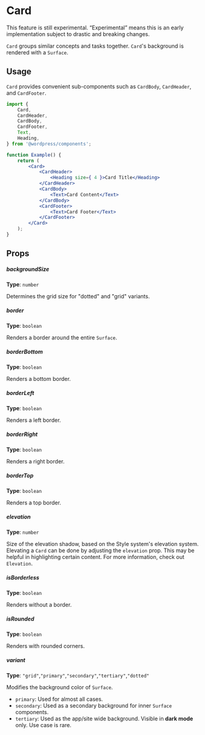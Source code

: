 # Card

<div class="callout callout-alert">
This feature is still experimental. “Experimental” means this is an early implementation subject to drastic and breaking changes.
</div>

`Card` groups similar concepts and tasks together. `Card`'s background is rendered with a `Surface`.

## Usage

`Card` provides convenient sub-components such as `CardBody`, `CardHeader`, and `CardFooter`.

```jsx live
import {
	Card,
	CardHeader,
	CardBody,
	CardFooter,
	Text,
	Heading,
} from '@wordpress/components';

function Example() {
	return (
		<Card>
			<CardHeader>
				<Heading size={ 4 }>Card Title</Heading>
			</CardHeader>
			<CardBody>
				<Text>Card Content</Text>
			</CardBody>
			<CardFooter>
				<Text>Card Footer</Text>
			</CardFooter>
		</Card>
	);
}
```

## Props

##### backgroundSize

**Type**: `number`

Determines the grid size for "dotted" and "grid" variants.

##### border

**Type**: `boolean`

Renders a border around the entire `Surface`.

##### borderBottom

**Type**: `boolean`

Renders a bottom border.

##### borderLeft

**Type**: `boolean`

Renders a left border.

##### borderRight

**Type**: `boolean`

Renders a right border.

##### borderTop

**Type**: `boolean`

Renders a top border.

##### elevation

**Type**: `number`

Size of the elevation shadow, based on the Style system's elevation system.
Elevating a `Card` can be done by adjusting the `elevation` prop. This may be helpful in highlighting certain content. For more information, check out `Elevation`.

##### isBorderless

**Type**: `boolean`

Renders without a border.

##### isRounded

**Type**: `boolean`

Renders with rounded corners.

##### variant

**Type**: `"grid"`,`"primary"`,`"secondary"`,`"tertiary"`,`"dotted"`

Modifies the background color of `Surface`.

-   `primary`: Used for almost all cases.
-   `secondary`: Used as a secondary background for inner `Surface` components.
-   `tertiary`: Used as the app/site wide background. Visible in **dark mode** only. Use case is rare.
